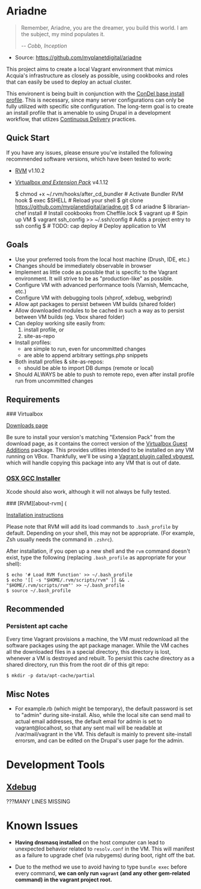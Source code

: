 Ariadne
=======

> Remember, Ariadne, you are the dreamer, you build this world. I am the
> subject, my mind populates it.
>
> *-- Cobb, Inception*

 * Source: https://github.com/myplanetdigital/ariadne

This project aims to create a local Vagrant environment that mimics Acquia's
infrastructure as closely as possible, using cookbooks and roles that can easily be
used to deploy an actual cluster.

This environent is being built in conjunction with the [ConDel base
install profile][condel]. This is necessary, since many server
configurations can only be fully utilized with specific site
configuration. The long-term goal is to create an install profile that
is amenable to using Drupal in a development workflow, that utlizes
[Continuous Delivery][CD-summary] practices.

Quick Start
-----------

If you have any issues, please ensure you've installed the following
recommended software versions, which have been tested to work:

* [RVM](#req-rvm) v1.10.2
* [Virtualbox _and Extension Pack_](#req-vbox) v4.1.12

    $ chmod +x ~/.rvm/hooks/after_cd_bundler                    # Activate Bundler RVM hook
    $ exec $SHELL                                               # Reload your shell
    $ git clone https://github.com/myplanetdigital/ariadne.git
    $ cd ariadne
    $ librarian-chef install              # Install cookbooks from Cheffile.lock
    $ vagrant up                          # Spin up VM
    $ vagrant ssh_config >> ~/.ssh/config # Adds a project entry to ssh config
    $ # TODO: cap deploy                  # Deploy application to VM

Goals
-----

 * Use your preferred tools from the local host machine
   (Drush, IDE, etc.)
 * Changes should be immediately observable in browser
 * Implement as little code as possible that is specific to the
   Vagrant environment. It will strive to be as "production-like" as
   possible.
 * Configure VM with advanced performance tools (Varnish,
   Memcache, etc.)
 * Configure VM with debugging tools (xhprof, xdebug, webgrind)
 * Allow apt packages to persist between VM builds (shared folder)
 * Allow downloaded modules to be cached in such a way as to persist
   between VM builds (eg. Vbox shared folder)
 * Can deploy working site easily from:
    1) install profile, or
    2) site-as-repo
 * Install profiles:
    * are simple to run, even for uncommitted changes
    * are able to append arbitrary settings.php snippets
 * Both install profiles & site-as-repos:
    * should be able to import DB dumps (remote or local)
 * Should ALWAYS be able to push to remote repo, even after install
   profile run from uncommitted changes

Requirements
------------

<a name="req-vbox" />
### Virtualbox

[Downloads page][vbox-downloads]

Be sure to install your version's matching "Extension Pack" from the
download page, as it contains the correct version of the
[Virtualbox Guest Additions][vbox-guest] package. This provides utlities
intended to be installed on any VM running on VBox. Thankfully, we'll be
using a [Vagrant plugin called vbguest][vagrant-vbguest], which will
handle copying this package into any VM that is out of date.

### [OSX GCC Installer][about-osx-gcc-installer]

Xcode should also work, although it will not always be fully tested.

<a name="req-rvm" />
### [RVM][about-rvm] (

[Installation instructions][install-rvm]

Please note that RVM will add its load commands to `.bash_profile` by
default. Depending on your shell, this may not be appropriate. (For
example, Zsh usually needs the command in `.zshrc`).

After installation, if you open up a new shell and the `rvm` command
doesn't exist, type the following (replacing `.bash_profile` as
appropriate for your shell):

    $ echo '# Load RVM function' >> ~/.bash_profile
    $ echo '[[ -s "$HOME/.rvm/scripts/rvm" ]] && . "$HOME/.rvm/scripts/rvm"' >> ~/.bash_profile
    $ source ~/.bash_profile

Recommended
-----------

### Persistent apt cache

Every time Vagrant provisions a machine, the VM must redownload all the
software packages using the apt package manager. While the VM caches
all the downloaded files in a special directory, this directory is lost,
whenever a VM is destroyed and rebuilt. To persist this cache directory
as a shared directory, run this from the root dir of this git repo:

    $ mkdir -p data/apt-cache/partial

Misc Notes
----------

* For example.rb (which might be temporary), the default password is set
to "admin" during site-install. Also, while the local site can send mail
to actual email addresses, the default email for admin is set to
vagrant@localhost, so that any sent mail will be readable at /var/mail/vagrant
in the VM. This default is mainly to prevent site-install errorsm, and
can be edited on the Drupal's user page for the admin.

Development Tools
=================

## [Xdebug][about-xdebug]
???MANY LINES MISSING

Known Issues
============

* **Having dnsmasq installed** on the host computer can lead to unexpected
  behavior related to `resolv.conf` in the VM. This will manifest as a
  failure to upgrade chef (via rubygems) during boot, right off the bat.
* Due to the method we use to avoid having to type `bundle exec` before
  every command, **we can only run `vagrant` (and any other gem-related
  command) in the vagrant project root.**

   [condel]:                  https://github.com/myplanetdigital/condel
   [CD-summary]:              http://continuousdelivery.com/2010/02/continuous-delivery/
   [about-vagrant]:           http://vagrantup.com/                                              
   [about-cap]:               https://github.com/capistrano/capistrano/wiki                      
   [about-vagrant-kick]:      https://github.com/arioch/vagrant-kick#readme                      
   [install-rvm]:             http://beginrescueend.com/rvm/install/                             
   [about-osx-gcc-installer]: https://github.com/kennethreitz/osx-gcc-installer#readme
   [about-xdebug]:            http://xdebug.org/                                                 
   [install-xdebug-emacs1]:   http://code.google.com/p/geben-on-emacs/source/browse/trunk/README 
   [install-xdebug-emacs2]:   http://puregin.org/debugging-php-with-xdebug-and-emacs-on-mac-os-x 
   [vbox-downloads]:          http://www.virtualbox.org/wiki/Downloads
   [vbox-guest]:              http://www.virtualbox.org/manual/ch04.html#idp5980192
   [vagrant-vbguest]:         https://github.com/dotless-de/vagrant-vbguest#readme
